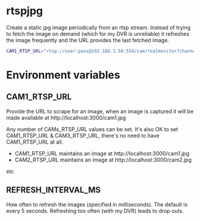 # rtspjpg

Create a static jpg image periodically from an rtsp stream.
Instead of trying to fetch the image on demand (which for my DVR is unreliable) it refreshes the image frequently and the URL provides the last fetched image.

```bash
CAM1_RTSP_URL="rtsp://user:pass@192.168.1.50:554/cam/realmonitor?channel=1&subtype=0" CAM2_RTSP_URL="rtsp://user:pass@192.168.1.50:554/cam/realmonitor?channel=2&subtype=0" node server.js
```

# Environment variables
## CAM1_RTSP_URL
Provide the URL to scrape for an image, when an image is captured it will be made available at http://localhost:3000/cam1.jpg

Any number of CAMx_RTSP_URL values can be set. It's also OK to set CAM1_RTSP_URL & CAM3_RTSP_URL, there's no need to have CAM1_RTSP_URL at all.

* CAM1_RTSP_URL maintains an image at http://localhost:3000/cam1.jpg
* CAM2_RTSP_URL maintains an image at http://localhost:3000/cam2.jpg

etc

## REFRESH_INTERVAL_MS
How often to refresh the images (specified in milliseconds). The default is every 5 seconds. Refreshing too often (with my DVR) leads to drop outs.
